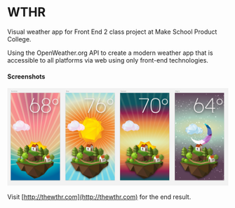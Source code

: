 # WTHR
Visual weather app for Front End 2 class project at Make School Product College.

Using the OpenWeather.org API to create a modern weather app that is accessible to all platforms via web using only front-end technologies.

#### Screenshots

![MockUp](Draft.png)

Visit [http://thewthr.com](http://thewthr.com) for the end result.


